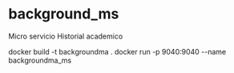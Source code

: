 # background_ms
Micro servicio Historial academico

docker build -t backgroundma .
docker run -p 9040:9040 --name backgroundma_ms
